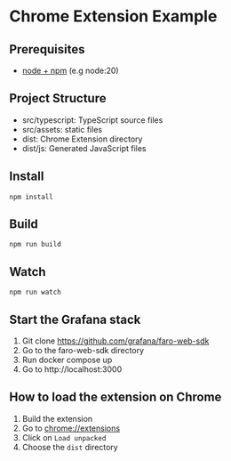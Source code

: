 # Chrome Extension Example

## Prerequisites

* [node + npm](https://nodejs.org/) (e.g node:20)

## Project Structure

* src/typescript: TypeScript source files
* src/assets: static files
* dist: Chrome Extension directory
* dist/js: Generated JavaScript files

## Install

```
npm install
```

## Build

```
npm run build
```

## Watch

```
npm run watch
```

## Start the Grafana stack

1. Git clone https://github.com/grafana/faro-web-sdk
2. Go to the faro-web-sdk directory
3. Run docker compose up
4. Go to http://localhost:3000

## How to load the extension on Chrome

1. Build the extension
2. Go to [chrome://extensions](chrome://extensions)
3. Click on `Load unpacked`
4. Choose the `dist` directory

